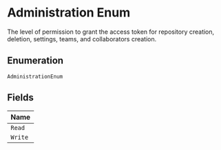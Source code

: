 
# Administration Enum

The level of permission to grant the access token for repository creation, deletion, settings, teams, and collaborators creation.

## Enumeration

`AdministrationEnum`

## Fields

| Name |
|  --- |
| `Read` |
| `Write` |

